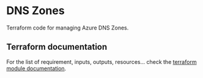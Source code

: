 # DNS Zones

Terraform code for managing Azure DNS Zones.

## Terraform documentation
For the list of requirement, inputs, outputs, resources... check the [terraform module documentation](tfdocs).
